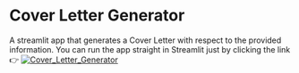 # Cover Letter Generator
A streamlit app that generates a Cover Letter with respect to the provided information.
You can run the app straight in Streamlit just by clicking the link 👉 [![Cover_Letter_Generator](https://static.streamlit.io/badges/streamlit_badge_black_white.svg)](https://novaggrey-cover-letter-generator-cover-letter-generator-xxrwb8.streamlit.app/)
 
